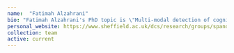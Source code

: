```yaml
---
name:  "Fatimah Alzahrani"
bio: "Fatimah Alzahrani's PhD topic is \"Multi-modal detection of cognitive decline\"". I co-supervise her with [Steve Maddock](https://www.sheffield.ac.uk/dcs/people/academic/steve-maddock)."
personal_website: https://www.sheffield.ac.uk/dcs/research/groups/spandh
collection: team
active: current
---
```

